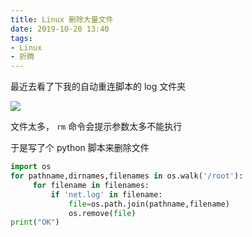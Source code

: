 ```yaml
---
title: Linux 删除大量文件
date: 2019-10-20 13:40
tags:
- Linux
- 折腾
---
```


最近去看了下我的自动重连脚本的 log 文件夹<!--more-->

![](https://cdn.lvcshu.workers.dev/img/20191020001.jpg)

文件太多， `rm` 命令会提示参数太多不能执行

于是写了个 python 脚本来删除文件

```python
import os
for pathname,dirnames,filenames in os.walk('/root'):
     for filename in filenames:
         if 'net.log' in filename:
             file=os.path.join(pathname,filename)
             os.remove(file)
print("OK")
```
